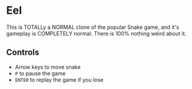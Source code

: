 # Eel
This is TOTALLy a NORMAL clone of the popular Snake game, and it's gameplay is COMPLETELY normal. There is 100% nothing weird about it.

## Controls
- Arrow keys to move snake
- ``P`` to pause the game
- ``ENTER`` to replay the game if you lose